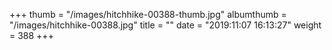 +++
thumb = "/images/hitchhike-00388-thumb.jpg"
albumthumb = "/images/hitchhike-00388.jpg"
title = ""
date = "2019:11:07 16:13:27"
weight = 388
+++
